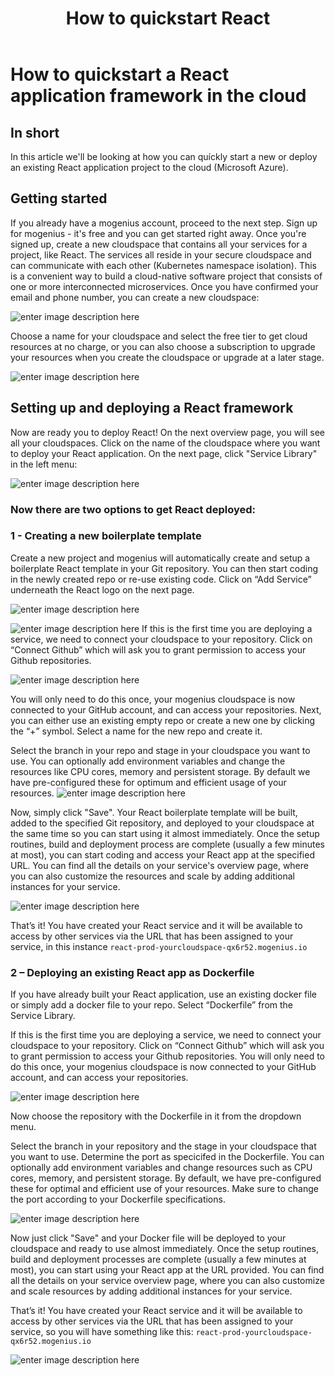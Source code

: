 ﻿---
sidebar_position: 6
title: How to quickstart React
---

# How to quickstart a React application framework in the cloud

## In short

In this article we'll be looking at how you can quíckly start a new or deploy an existing React  application project to the cloud (Microsoft Azure).

## Getting started

If you already have a mogenius account, proceed to the next step. 
Sign up for mogenius - it's free and you can get started right away. Once you're signed up, create a new cloudspace that contains all your services for a project, like React. The services all reside in your secure cloudspace and can communicate with each other (Kubernetes namespace isolation). This is a convenient way to build a cloud-native software project that consists of one or more interconnected microservices. Once you have confirmed your email and phone number, you can create a new cloudspace:

![enter image description here](https://api.mogenius.com/file/id/115e92a0-6daa-4b15-9420-438448351d89)

Choose a name for your cloudspace and select the free tier to get cloud resources at no charge, or you can also choose a subscription to upgrade your resources when you create the cloudspace or upgrade at a later stage.

![enter image description here](https://api.mogenius.com/file/id/7ec47c7f-4dc0-4f5b-8a2f-b8345a369ae8)

## Setting up and deploying a React framework

Now are ready you to deploy React! On the next overview page, you will see all your cloudspaces. Click on the name of the cloudspace where you want to deploy your React application. On the next page, click "Service Library" in the left menu:

![enter image description here](https://api.mogenius.com/file/id/a12d10f1-4b9b-4adb-95ec-db193e1db440)

### Now there are two options to get React deployed: 

### 1 - Creating a new boilerplate template

Create a new project and mogenius will automatically create and setup a boilerplate React template in your Git repository. You can then start coding in the newly created repo or re-use existing code. Click on “Add Service” underneath the React logo on the next page.

![enter image description here](https://api.mogenius.com/file/id/9283ab3f-1867-42a0-8dab-b91566bd8822)

![enter image description here](https://api.mogenius.com/file/id/6a24df90-112d-4d50-b3f4-b457faeb3807)
If this is the first time you are deploying a service, we need to connect your cloudspace to your repository. Click on “Connect Github” which will ask you to grant permission to access your Github repositories.

![enter image description here](https://api.mogenius.com/file/id/88626d92-fa15-4d9e-8598-6a914daa633c)

You will only need to do this once, your mogenius cloudspace is now connected to your GitHub account, and can access your repositories.
Next, you can either use an existing empty repo or create a new one by clicking the “+” symbol. Select a name for the new repo and create it.

Select the branch in your repo and stage in your cloudspace you want to use. You can optionally add environment variables and change the resources like CPU cores, memory and persistent storage. By default we have pre-configured these for optimum and efficient usage of your resources.
![enter image description here](https://api.mogenius.com/file/id/e99ae0ea-d2ab-4a86-857b-00430b9a5c40)

Now, simply click "Save". Your React boilerplate template will be built, added to the specified Git repository, and deployed to your cloudspace at the same time so you can start using it almost immediately. Once the setup routines, build and deployment process are complete (usually a few minutes at most), you can start coding and access your React app at the specified URL. You can find all the details on your service's overview page, where you can also customize the resources and scale by adding additional instances for your service.

![enter image description here](https://api.mogenius.com/file/id/3a8c6249-53d0-468e-a089-987cd7861547)

That’s it! You have created your React service and it will be available to access by other services via the URL that has been assigned to your service, in this instance `react-prod-yourcloudspace-qx6r52.mogenius.io`

### 2 – Deploying an existing React app as Dockerfile

If you have already built your React application, use an existing docker file or simply add a docker file to your repo. Select “Dockerfile” from the Service Library.

If this is the first time you are deploying a service, we need to connect your cloudspace to your repository. Click on “Connect Github” which will ask you to grant permission to access your Github repositories. You will only need to do this once, your mogenius cloudspace is now connected to your GitHub account, and can access your repositories.

![enter image description here](https://api.mogenius.com/file/id/88626d92-fa15-4d9e-8598-6a914daa633c)

Now choose the repository with the Dockerfile in it from the dropdown menu.

Select the branch in your repository and the stage in your cloudspace that you want to use. Determine the port as specicifed in the Dockerfile. You can optionally add environment variables and change resources such as CPU cores, memory, and persistent storage. By default, we have pre-configured these for optimal and efficient use of your resources. Make sure to change the port according to your Dockerfile specifications.

![enter image description here](https://api.mogenius.com/file/id/9efd6b72-1dff-4a25-9efc-9f7e1cfdfb3d)

Now just click "Save" and your Docker file will be deployed to your cloudspace and ready to use almost immediately. Once the setup routines, build and deployment processes are complete (usually a few minutes at most), you can start using your React app at the URL provided. You can find all the details on your service overview page, where you can also customize and scale resources by adding additional instances for your service.

That’s it! You have created your React service and it will be available to access by other services via the URL that has been assigned to your service, so you will have something like this: `react-prod-yourcloudspace-qx6r52.mogenius.io`


![enter image description here](https://api.mogenius.com/file/id/bf6c5471-ffb7-42a5-9adf-922d832f3b98)
